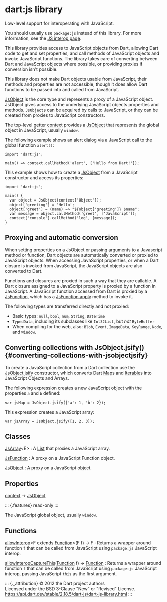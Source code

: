 dart:js library
===============

Low-level support for interoperating with JavaScript.

You should usually use `package:js` instead of this library. For more
information, see the [JS interop page](https://dart.dev/web/js-interop).

This library provides access to JavaScript objects from Dart, allowing
Dart code to get and set properties, and call methods of JavaScript
objects and invoke JavaScript functions. The library takes care of
converting between Dart and JavaScript objects where possible, or
providing proxies if conversion isn\'t possible.

This library does not make Dart objects usable from JavaScript, their
methods and properties are not accessible, though it does allow Dart
functions to be passed into and called from JavaScript.

[JsObject](jsobject-class) is the core type and represents a proxy of a
JavaScript object. JsObject gives access to the underlying JavaScript
objects properties and methods. `JsObject`s can be acquired by calls to
JavaScript, or they can be created from proxies to JavaScript
constructors.

The top-level getter [context](context) provides a
[JsObject](jsobject-class) that represents the global object in
JavaScript, usually `window`.

The following example shows an alert dialog via a JavaScript call to the
global function `alert()`:

``` {.language-dart data-language="dart"}
import 'dart:js';

main() => context.callMethod('alert', ['Hello from Dart!']);
```

This example shows how to create a [JsObject](jsobject-class) from a
JavaScript constructor and access its properties:

``` {.language-dart data-language="dart"}
import 'dart:js';

main() {
  var object = JsObject(context['Object']);
  object['greeting'] = 'Hello';
  object['greet'] = (name) => "${object['greeting']} $name";
  var message = object.callMethod('greet', ['JavaScript']);
  context['console'].callMethod('log', [message]);
}
```

Proxying and automatic conversion
---------------------------------

When setting properties on a JsObject or passing arguments to a
Javascript method or function, Dart objects are automatically converted
or proxied to JavaScript objects. When accessing JavaScript properties,
or when a Dart closure is invoked from JavaScript, the JavaScript
objects are also converted to Dart.

Functions and closures are proxied in such a way that they are callable.
A Dart closure assigned to a JavaScript property is proxied by a
function in JavaScript. A JavaScript function accessed from Dart is
proxied by a [JsFunction](jsfunction-class), which has a
[JsFunction.apply](jsfunction/apply) method to invoke it.

The following types are transferred directly and not proxied:

-   Basic types: `null`, `bool`, `num`, `String`, `DateTime`
-   `TypedData`, including its subclasses like `Int32List`, but *not*
    `ByteBuffer`
-   When compiling for the web, also: `Blob`, `Event`, `ImageData`,
    `KeyRange`, `Node`, and `Window`.

Converting collections with JsObject.jsify() {#converting-collections-with-jsobjectjsify}
--------------------------------------------

To create a JavaScript collection from a Dart collection use the
[JsObject.jsify](jsobject/jsobject.jsify) constructor, which converts
Dart [Map](../dart-core/map-class)s and
[Iterable](../dart-core/iterable-class)s into JavaScript Objects and
Arrays.

The following expression creates a new JavaScript object with the
properties `a` and `b` defined:

``` {.language-dart data-language="dart"}
var jsMap = JsObject.jsify({'a': 1, 'b': 2});
```

This expression creates a JavaScript array:

``` {.language-dart data-language="dart"}
var jsArray = JsObject.jsify([1, 2, 3]);
```

Classes
-------

[JsArray](jsarray-class)\<E\>
:   A [List](../dart-core/list-class) that proxies a JavaScript array.

[JsFunction](jsfunction-class)
:   A proxy on a JavaScript Function object.

[JsObject](jsobject-class)
:   A proxy on a JavaScript object.

Properties
----------

[context](context) → [JsObject](jsobject-class)

::: {.features}
read-only
:::

The JavaScript global object, usually `window`.

Functions
---------

[allowInterop](allowinterop)\<F extends [Function](../dart-core/function-class)\>(F f) → F
:   Returns a wrapper around function `f` that can be called from
    JavaScript using `package:js` JavaScript interop.

[allowInteropCaptureThis](allowinteropcapturethis)([Function](../dart-core/function-class) f) → [Function](../dart-core/function-class)
:   Returns a wrapper around function `f` that can be called from
    JavaScript using `package:js` JavaScript interop, passing JavaScript
    `this` as the first argument.

::: {._attribution}
© 2012 the Dart project authors\
Licensed under the BSD 3-Clause \"New\" or \"Revised\" License.\
<https://api.dart.dev/stable/2.18.5/dart-js/dart-js-library.html>
:::
